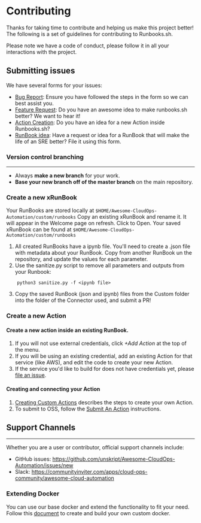 # Contributing
Thanks for taking time to contribute and helping us make this project better! The following is a set of guidelines for contributing to Runbooks.sh. 
 
Please note we have a code of conduct, please follow it in all your interactions with the project.
 
## Submitting issues

We have several forms for your issues:
* [Bug Report](https://github.com/unskript/Awesome-CloudOps-Automation/issues/new?assignees=&labels=&projects=&template=bug_report.md&title=): Ensure you have followed the steps in the form so we can best assist you.
* [Feature Request](https://github.com/unskript/Awesome-CloudOps-Automation/issues/new?assignees=&labels=&projects=&template=feature_request.md&title=): Do you have an awesome idea to make runbooks.sh better?  We want to hear it!
* [Action Creation](https://github.com/unskript/Awesome-CloudOps-Automation/issues/new?assignees=&labels=action%2Ctriage&projects=&template=add_action.yml&title=%5BAction%5D%3A+): Do you have an idea for a new Action inside Runbooks.sh?
* [RunBook idea](https://github.com/unskript/Awesome-CloudOps-Automation/issues/new?assignees=&labels=runbook%2Ctriage&projects=&template=add_runbook.yml&title=%5BRunBook%5D%3A+): Have a request or idea for a RunBook that will make the life of an SRE better?  File it using this form.

 
 
### Version control branching
-----------------------------
 
* Always **make a new branch** for your work. 
* **Base your new branch off of the master branch** on the main
 repository.
 

### Create a new xRunBook
Your RunBooks are stored locally at ```$HOME/Awesome-CloudOps-Automation/custom/runbooks``` Copy an existing xRunBook and rename it. It will appear in the Welcome page on refresh. Click to Open.
Your saved xRunBook can be found at ```$HOME/Awesome-CloudOps-Automation/custom/runbooks```

  1. All created RunBooks have a ipynb file. You'll need to create a .json file with metadata about your RunBook.  Copy from another RunBook un the repository, and update the values for each parameter.
  2. Use the sanitize.py script to remove all parameters and outputs from your Runbook:
  ```shell
      python3 sanitize.py -f <ipynb file> 
  ```
  3. Copy the saved RunBook (json and ipynb) files from the Custom folder into the folder of the Connector used, and submit a PR!
  

### Create a new Action

#### Create a new action inside an existing RunBook.

   1. If you will not use external credentials, click *+Add Action* at the top of the menu.
   2. If you will be using an existing credential, add an existing Action for that service (like AWS), and edit the code to create your new Action.
   3. If the service you'd like to build for does not have credentials yet, please [file an issue](https://github.com/unskript/Awesome-CloudOps-Automation/issues/new?assignees=&labels=Credential%2Ctriage&template=add_credential.yml&title=%5BCredential%5D%3A+).
   
#### Creating and connecting your Action

1. [Creating Custom Actions](https://docs.unskript.com/unskript-product-documentation/guides/actions/create-custom-actions) describes the steps to create your own Action.
2.  To submit to OSS, follow the [Submit An Action](https://docs.unskript.com/unskript-product-documentation/guides/contribute-to-open-source#actions) instructions.  

 
## Support Channels
---
Whether you are a user or contributor, official support channels include:
- GitHub issues: https://github.com/unskript/Awesome-CloudOps-Automation/issues/new
- Slack: https://communityinviter.com/apps/cloud-ops-community/awesome-cloud-automation
 
### Extending Docker
 You can use our base docker and extend the functionality to fit your need. Follow this [document](./README_extending_docker.md) to create and build your own custom docker.